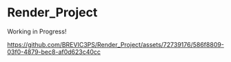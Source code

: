# Render_Project

Working in Progress!



https://github.com/BREVIC3PS/Render_Project/assets/72739176/586f8809-03f0-4879-bec8-af0d623c40cc
